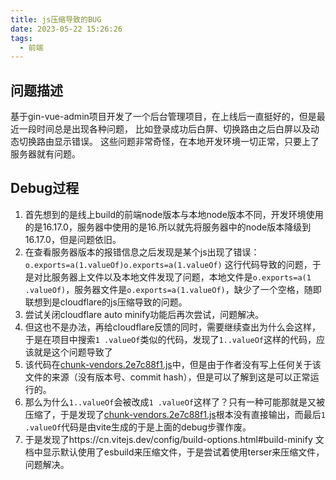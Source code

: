 ```yaml
---
title: js压缩导致的BUG
date: 2023-05-22 15:26:26
tags:
  - 前端
---
```

## 问题描述

基于gin-vue-admin项目开发了一个后台管理项目，在上线后一直挺好的，但是最近一段时间总是出现各种问题， 比如登录成功后白屏、切换路由之后白屏以及动态切换路由显示错误。
这些问题非常奇怪，在本地开发环境一切正常，只要上了服务器就有问题。

## Debug过程

1. 首先想到的是线上build的前端node版本与本地node版本不同，开发环境使用的是16.17.0，服务器中使用的是16.所以就先将服务器中的node版本降级到16.17.0，但是问题依旧。
2. 在查看服务器版本的报错信息之后发现是某个js出现了错误：`o.exports=a(1.valueOf)o.exports=a(1.valueOf)` 这行代码导致的问题，于是对比服务器上文件以及本地文件发现了问题，本地文件是`o.exports=a(1 .valueOf)`，服务器文件是`o.exports=a(1.valueOf)`，缺少了一个空格，随即联想到是cloudflare的js压缩导致的问题。
3. 尝试关闭cloudflare auto minify功能后再次尝试，问题解决。
4. 但这也不是办法，再给cloudflare反馈的同时，需要继续查出为什么会这样， 于是在项目中搜索`1 .valueOf`类似的代码，发现了`1..valueOf`这样的代码，应该就是这个问题导致了
5. 该代码在[chunk-vendors.2e7c88f1.js](https://github.com/flipped-aurora/gin-vue-admin/blob/main/server/resource/page/js/chunk-vendors.2e7c88f1.js)中，但是由于作者没有写上任何关于该文件的来源（没有版本号、commit hash），但是可以了解到这是可以正常运行的。
6. 那么为什么`1..valueOf`会被改成`1 .valueOf`这样了？只有一种可能那就是又被压缩了，于是发现了[chunk-vendors.2e7c88f1.js](https://github.com/flipped-aurora/gin-vue-admin/blob/main/server/resource/page/js/chunk-vendors.2e7c88f1.js)根本没有直接输出，而最后`1 .valueOf`代码是由vite生成的于是上面的debug步骤作废。
7. 于是发现了https://cn.vitejs.dev/config/build-options.html#build-minify 文档中显示默认使用了esbuild来压缩文件，于是尝试着使用terser来压缩文件，问题解决。